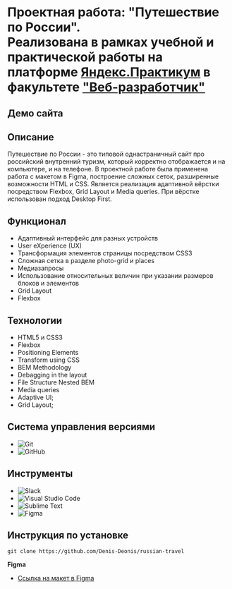 #  Проектная работа: "Путешествие по России". <br> Реализована в рамках учебной и практической работы на платформе [Яндекс.Практикум](https://praktikum.yandex.ru/) в факультете ["Веб-разработчик"](https://praktikum.yandex.ru/web/)

## Демо сайта

## Описание
Путешествие по России - это типовой однастраничный сайт про российский внутренний туризм, который корректно отображается и на компьютере, и на телефоне. В проектной работе была применена работа с макетом в Figma, построение сложных сеток, разширенные возможности HTML и CSS. Является реализация адаптивной вёрстки посредством Flexbox, Grid Layout и Media queries.  При вёрстке использован подход Desktop First.  

## Функционал

* Адаптивный интерфейс для разных устройств
* User eXperience (UX)
* Трансформация элементов страницы посредством CSS3
* Сложная сетка в разделе photo-grid и places
* Медиазапросы
* Использование относительных величин при указании размеров блоков и элементов
* Grid Layout
* Flexbox

## Технологии

* HTML5 и CSS3
* Flexbox
* Positioning Elements
* Transform using CSS
* BEM Methodology
* Debagging in the layout
* File Structure Nested BEM
* Media queries
* Adaptive UI;
* Grid Layout;


## Система управления версиями

* ![Git](https://img.shields.io/badge/git-%23F05033.svg?style=for-the-badge&logo=git&logoColor=white)
* ![GitHub](https://img.shields.io/badge/github-%23121011.svg?style=for-the-badge&logo=github&logoColor=white)

## Инструменты

* ![Slack](https://img.shields.io/badge/Slack-4A154B?style=for-the-badge&logo=slack&logoColor=white)
* ![Visual Studio Code](https://img.shields.io/badge/Visual%20Studio%20Code-0078d7.svg?style=for-the-badge&logo=visual-studio-code&logoColor=white)
* ![Sublime Text](https://img.shields.io/badge/sublime_text-%23575757.svg?style=for-the-badge&logo=sublime-text&logoColor=important)
* ![Figma](https://img.shields.io/badge/figma-%23F24E1E.svg?style=for-the-badge&logo=figma&logoColor=white)

## Инструкция по установке

```git clone
git clone https://github.com/Denis-Deonis/russian-travel
```


**Figma**

* [Ссылка на макет в Figma](https://www.figma.com/file/5S2WSbEFL6awjVWJ0NWL8Q/Sprint-3_-Russia-_-desktop-mobile?node-id=28503%3A0)



